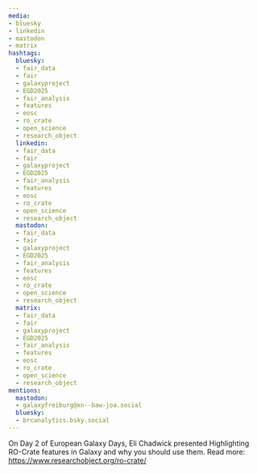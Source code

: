 ```yaml
---
media:
- bluesky
- linkedin
- mastodon
- matrix
hashtags:
  bluesky:
  - fair_data
  - fair
  - galaxyproject
  - EGD2025
  - fair_analysis
  - features
  - eosc
  - ro_crate
  - open_science
  - research_object
  linkedin:
  - fair_data
  - fair
  - galaxyproject
  - EGD2025
  - fair_analysis
  - features
  - eosc
  - ro_crate
  - open_science
  - research_object
  mastodon:
  - fair_data
  - fair
  - galaxyproject
  - EGD2025
  - fair_analysis
  - features
  - eosc
  - ro_crate
  - open_science
  - research_object
  matrix:
  - fair_data
  - fair
  - galaxyproject
  - EGD2025
  - fair_analysis
  - features
  - eosc
  - ro_crate
  - open_science
  - research_object
mentions:
  mastodon:
  - galaxyfreiburg@xn--baw-joa.social
  bluesky:
  - brcanalytics.bsky.social
---
```


On Day 2 of European Galaxy Days, Eli Chadwick presented Highlighting RO-Crate features in Galaxy and why you should use them.
Read more: https://www.researchobject.org/ro-crate/